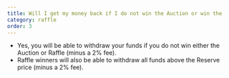 ```yaml
---
title: Will I get my money back if I do not win the Auction or win the Raffle?
category: raffle
order: 3
---
```


- Yes, you will be able to withdraw your funds if you do not win either the Auction or Raffle (minus a 2% fee).
- Raffle winners will also be able to withdraw all funds above the Reserve price (minus a 2% fee).
